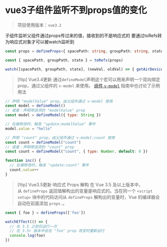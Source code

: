 # vue3子组件监听不到props值的变化

> 项目使用版本：`vue3.2`

子组件监听父组件通过props传过来的值，接收到的不是响应式的
要通过toRefs转为响应式对象才可以被watch监听到

```ts
const props = defineProps<{ spacePath: string, groupPath: string, state: string }>()

const { spacePath, groupPath, state } = toRefs(props)

watch([spacePath, groupPath, state], (newVal, oldVal) => { getAirDeviceList(newVal[0], newVal[1], newVal[2]) })
```


> [!tip] Vue3.4更新
> 通过`defineModel`声明这个宏可以用来声明一个双向绑定 prop，通过父组件的 `v-model` 来使用。
> [组件 `v-model`](https://cn.vuejs.org/guide/components/v-model.html) 指南中也讨论了示例用法

```js
// 声明 "modelValue" prop，由父组件通过 v-model 使用
const model = defineModel()
// 或者：声明带选项的 "modelValue" prop
const model = defineModel({ type: String })

// 在被修改时，触发 "update:modelValue" 事件
model.value = "hello"

// 声明 "count" prop，由父组件通过 v-model:count 使用
const count = defineModel("count")
// 或者：声明带选项的 "count" prop
const count = defineModel("count", { type: Number, default: 0 })

function inc() {
  // 在被修改时，触发 "update:count" 事件
  count.value++
}
```

> [!tip] Vue3.5更新
> 响应式 Props 解构
> 在 Vue 3.5 及以上版本中，从 `defineProps` 返回值解构出的变量是响应式的。当在同一个 `<script setup>` 块中的代码访问从 `defineProps` 解构出的变量时，Vue 的编译器会自动在前面添加 `props.`。

```js
const { foo } = defineProps(['foo'])

watchEffect(() => {
  // 在 3.5 之前仅运行一次
  // 在 3.5+ 版本中会在 "foo" prop 改变时重新运行
  console.log(foo)
})
```
